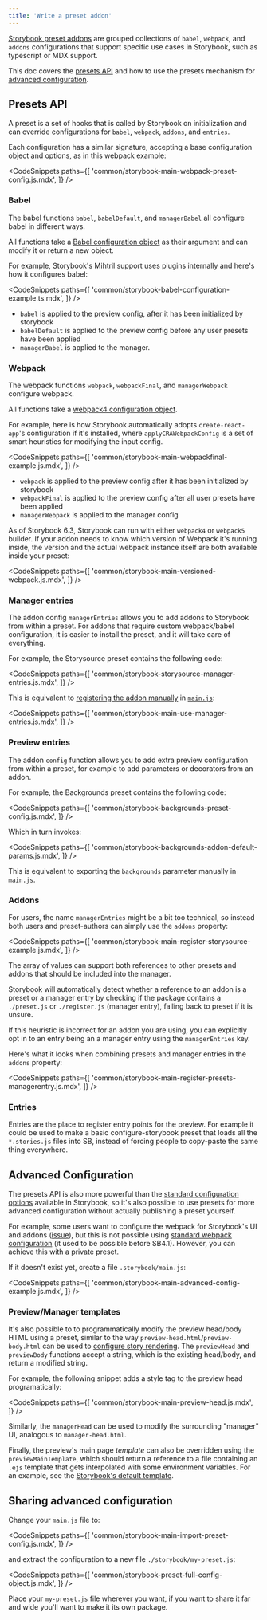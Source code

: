 ```yaml
---
title: 'Write a preset addon'
---
```


[Storybook preset addons](./addon-types.md#preset-addons) are grouped collections of `babel`, `webpack`, and `addons` configurations that support specific use cases in Storybook, such as typescript or MDX support.

This doc covers the [presets API](#presets-api) and how to use the presets mechanism for [advanced configuration](#advanced-configuration).

## Presets API

A preset is a set of hooks that is called by Storybook on initialization and can override configurations for `babel`, `webpack`, `addons`, and `entries`.

Each configuration has a similar signature, accepting a base configuration object and options, as in this webpack example:

<!-- prettier-ignore-start -->

<CodeSnippets
  paths={[
    'common/storybook-main-webpack-preset-config.js.mdx',
  ]}
/>

<!-- prettier-ignore-end -->

### Babel

The babel functions `babel`, `babelDefault`, and `managerBabel` all configure babel in different ways.

All functions take a [Babel configuration object](https://babeljs.io/docs/en/configuration) as their argument and can modify it or return a new object.

For example, Storybook's Mihtril support uses plugins internally and here's how it configures babel:

<!-- prettier-ignore-start -->

<CodeSnippets
  paths={[
    'common/storybook-babel-configuration-example.ts.mdx',
  ]}
/>

<!-- prettier-ignore-end -->

- `babel` is applied to the preview config, after it has been initialized by storybook
- `babelDefault` is applied to the preview config before any user presets have been applied
- `managerBabel` is applied to the manager.

### Webpack

The webpack functions `webpack`, `webpackFinal`, and `managerWebpack` configure webpack.

All functions take a [webpack4 configuration object](https://webpack.js.org/configuration/).

For example, here is how Storybook automatically adopts `create-react-app`'s configuration if it's installed, where `applyCRAWebpackConfig` is a set of smart heuristics for modifying the input config.

<!-- prettier-ignore-start -->

<CodeSnippets
  paths={[
    'common/storybook-main-webpackfinal-example.js.mdx',
  ]}
/>

<!-- prettier-ignore-end -->

- `webpack` is applied to the preview config after it has been initialized by storybook
- `webpackFinal` is applied to the preview config after all user presets have been applied
- `managerWebpack` is applied to the manager config

As of Storybook 6.3, Storybook can run with either `webpack4` or `webpack5` builder. If your addon needs to know which version of Webpack it's running inside, the version and the actual webpack instance itself are both available inside your preset:

<!-- prettier-ignore-start -->

<CodeSnippets
  paths={[
    'common/storybook-main-versioned-webpack.js.mdx',
  ]}
/>

<!-- prettier-ignore-end -->


### Manager entries

The addon config `managerEntries` allows you to add addons to Storybook from within a preset. For addons that require custom webpack/babel configuration, it is easier to install the preset, and it will take care of everything.

For example, the Storysource preset contains the following code:

<!-- prettier-ignore-start -->

<CodeSnippets
  paths={[
    'common/storybook-storysource-manager-entries.js.mdx',
  ]}
/>

<!-- prettier-ignore-end -->

This is equivalent to [registering the addon manually](../get-started/browse-stories.md#addons) in [`main.js`](../configure/overview.md#configure-story-rendering):

<!-- prettier-ignore-start -->

<CodeSnippets
  paths={[
    'common/storybook-main-use-manager-entries.js.mdx',
  ]}
/>

<!-- prettier-ignore-end -->

### Preview entries

The addon `config` function allows you to add extra preview configuration from within a preset, for example to add parameters or decorators from an addon.

For example, the Backgrounds preset contains the following code:

<!-- prettier-ignore-start -->

<CodeSnippets
  paths={[
    'common/storybook-backgrounds-preset-config.js.mdx',
  ]}
/>

<!-- prettier-ignore-end -->


Which in turn invokes:

<!-- prettier-ignore-start -->

<CodeSnippets
  paths={[
    'common/storybook-backgrounds-addon-default-params.js.mdx',
  ]}
/>

<!-- prettier-ignore-end -->

This is equivalent to exporting the `backgrounds` parameter manually in `main.js`.

### Addons

For users, the name `managerEntries` might be a bit too technical, so instead both users and preset-authors can simply use the `addons` property:

<!-- prettier-ignore-start -->

<CodeSnippets
  paths={[
    'common/storybook-main-register-storysource-example.js.mdx',
  ]}
/>

<!-- prettier-ignore-end -->

The array of values can support both references to other presets and addons that should be included into the manager.

Storybook will automatically detect whether a reference to an addon is a preset or a manager entry by checking if the package contains a `./preset.js` or `./register.js` (manager entry), falling back to preset if it is unsure.

If this heuristic is incorrect for an addon you are using, you can explicitly opt in to an entry being an a manager entry using the `managerEntries` key.

Here's what it looks when combining presets and manager entries in the `addons` property:

<!-- prettier-ignore-start -->

<CodeSnippets
  paths={[
    'common/storybook-main-register-presets-managerentry.js.mdx',
  ]}
/>

<!-- prettier-ignore-end -->

### Entries

Entries are the place to register entry points for the preview. For example it could be used to make a basic configure-storybook preset that loads all the `*.stories.js` files into SB, instead of forcing people to copy-paste the same thing everywhere.

## Advanced Configuration

The presets API is also more powerful than the [standard configuration options](../configure/webpack.md#extending-storybooks-webpack-config) available in Storybook, so it's also possible to use presets for more advanced configuration without actually publishing a preset yourself.

For example, some users want to configure the webpack for Storybook's UI and addons ([issue](https://github.com/storybookjs/storybook/issues/4995)), but this is not possible using [standard webpack configuration](../configure/webpack.md#default-configuration) (it used to be possible before SB4.1). However, you can achieve this with a private preset.

If it doesn't exist yet, create a file `.storybook/main.js`:

<!-- prettier-ignore-start -->

<CodeSnippets
  paths={[
    'common/storybook-main-advanced-config-example.js.mdx',
  ]}
/>

<!-- prettier-ignore-end -->

### Preview/Manager templates

It's also possible to to programmatically modify the preview head/body HTML using a preset, similar to the way `preview-head.html`/`preview-body.html` can be used to [configure story rendering](../configure/story-rendering.md). The `previewHead` and `previewBody` functions accept a string, which is the existing head/body, and return a modified string.

For example, the following snippet adds a style tag to the preview head programatically:

<!-- prettier-ignore-start -->

<CodeSnippets
  paths={[
    'common/storybook-main-preview-head.js.mdx',
  ]}
/>

<!-- prettier-ignore-end -->

Similarly, the `managerHead` can be used to modify the surrounding "manager" UI, analogous to `manager-head.html`.

Finally, the preview's main page _template_ can also be overridden using the `previewMainTemplate`, which should return a reference to a file containing an `.ejs` template that gets interpolated with some environment variables. For an example, see the [Storybook's default template](https://github.com/storybookjs/storybook/blob/next/lib/core-common/src/templates/index.ejs).

## Sharing advanced configuration

Change your `main.js` file to:

<!-- prettier-ignore-start -->

<CodeSnippets
  paths={[
    'common/storybook-main-import-preset-config.js.mdx',
  ]}
/>

<!-- prettier-ignore-end -->

and extract the configuration to a new file `./storybook/my-preset.js`:

<!-- prettier-ignore-start -->

<CodeSnippets
  paths={[
    'common/storybook-preset-full-config-object.js.mdx',
  ]}
/>

<!-- prettier-ignore-end -->

Place your `my-preset.js` file wherever you want, if you want to share it far and wide you'll want to make it its own package.
